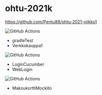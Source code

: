 # ohtu-2021k

https://github.com/Pentu88/ohtu-2021-viikko1

![GitHub Actions](https://github.com/Pentu88/ohtu-2021k/workflows/Viikko%202/badge.svg)
- gradleTest
- Verkkokauppa1

![GitHub Actions](https://github.com/Pentu88/ohtu-2021k/workflows/Viikko%203/badge.svg)
- LoginCucumber
- WebLogin

![GitHub Actions](https://github.com/Pentu88/ohtu-2021k/workflows/Viikko%204/badge.svg)
- MaksukorttiMockito



<link name=GH-WorkingDir href=https://dev.to/shofol/run-your-github-actions-jobs-from-a-specific-directory-1i9e>
<link name=URL-Encoding href=https://secure.n-able.com/webhelp/NC_9-1-0_SO_en/Content/SA_docs/API_Level_Integration/API_Integration_URLEncoding.html>
